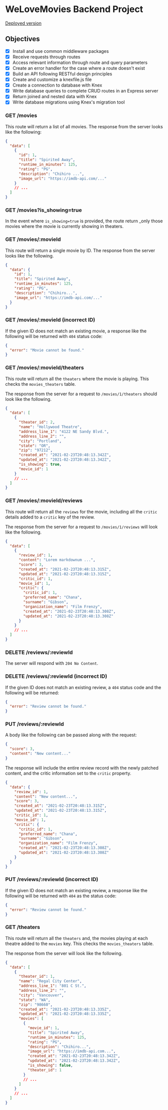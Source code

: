 # WeLoveMovies Backend Project

[Deployed version](https://fast-coast-25771.herokuapp.com/)

## Objectives

- [x] Install and use common middleware packages
- [x] Receive requests through routes
- [x] Access relevant information through route and query parameters
- [x] Create an error handler for the case where a route doesn't exist
- [x] Build an API following RESTful design principles
- [x] Create and customize a knexfile.js file
- [x] Create a connection to database with Knex
- [x] Write database queries to complete CRUD routes in an Express server
- [x] Return joined and nested data with Knex
- [x] Write database migrations using Knex's migration tool

### GET /movies

This route will return a list of all movies. The response from the server looks like the following:

```json
{
  "data": [
    {
      "id": 1,
      "title": "Spirited Away",
      "runtime_in_minutes": 125,
      "rating": "PG",
      "description": "Chihiro ...",
      "image_url": "https://imdb-api.com/..."
    }
    // ...
  ]
}
```

### GET /movies?is_showing=true

In the event where `is_showing=true` is provided, the route return _only those movies where the movie is currently showing in theaters.

### GET /movies/:movieId

This route will return a single movie by ID. The response from the server looks like the following.

```json
{
  "data": {
    "id": 1,
    "title": "Spirited Away",
    "runtime_in_minutes": 125,
    "rating": "PG",
    "description": "Chihiro...",
    "image_url": "https://imdb-api.com/..."
  }
}
```

### GET /movies/:movieId (incorrect ID)

If the given ID does not match an existing movie, a response like the following will be returned with `404` status code:

```json
{
  "error": "Movie cannot be found."
}
```

### GET /movies/:movieId/theaters

This route will return all the `theaters` where the movie is playing. This checks
the `movies_theaters` table.

The response from the server for a request to `/movies/1/theaters` should look like the following.

```json
{
  "data": [
    {
      "theater_id": 2,
      "name": "Hollywood Theatre",
      "address_line_1": "4122 NE Sandy Blvd.",
      "address_line_2": "",
      "city": "Portland",
      "state": "OR",
      "zip": "97212",
      "created_at": "2021-02-23T20:48:13.342Z",
      "updated_at": "2021-02-23T20:48:13.342Z",
      "is_showing": true,
      "movie_id": 1
    }
    // ...
  ]
}
```

### GET /movies/:movieId/reviews

This route will return all the `reviews` for the movie, including all the `critic` details added to a `critic` key of the review.

The response from the server for a request to `/movies/1/reviews` will look like the following.

```json
{
  "data": [
    {
      "review_id": 1,
      "content": "Lorem markdownum ...",
      "score": 3,
      "created_at": "2021-02-23T20:48:13.315Z",
      "updated_at": "2021-02-23T20:48:13.315Z",
      "critic_id": 1,
      "movie_id": 1,
      "critic": {
        "critic_id": 1,
        "preferred_name": "Chana",
        "surname": "Gibson",
        "organization_name": "Film Frenzy",
        "created_at": "2021-02-23T20:48:13.308Z",
        "updated_at": "2021-02-23T20:48:13.308Z"
      }
    }
    // ...
  ]
}
```

### DELETE /reviews/:reviewId

The server will respond with `204 No Content`.

### DELETE /reviews/:reviewId (incorrect ID)

If the given ID does not match an existing review, a `404` status code and the following will be returned:

```json
{
  "error": "Review cannot be found."
}
```

### PUT /reviews/:reviewId

A body like the following can be passed along with the request:

```json
{
  "score": 3,
  "content": "New content..."
}
```

The response will include the entire review record with the newly patched content, and the critic information set to the `critic` property.

```json
{
  "data": {
    "review_id": 1,
    "content": "New content...",
    "score": 3,
    "created_at": "2021-02-23T20:48:13.315Z",
    "updated_at": "2021-02-23T20:48:13.315Z",
    "critic_id": 1,
    "movie_id": 1,
    "critic": {
      "critic_id": 1,
      "preferred_name": "Chana",
      "surname": "Gibson",
      "organization_name": "Film Frenzy",
      "created_at": "2021-02-23T20:48:13.308Z",
      "updated_at": "2021-02-23T20:48:13.308Z"
    }
  }
}
```

### PUT /reviews/:reviewId (incorrect ID)

If the given ID does not match an existing review, a response like the following will be returned with `404` as the status code:

```json
{
  "error": "Review cannot be found."
}
```

### GET /theaters

This route will return all the `theaters` and, the movies playing at each theatre added to the `movies` key. This checks the `movies_theaters` table.

The response from the server will look like the following.

```json
{
  "data": [
    {
      "theater_id": 1,
      "name": "Regal City Center",
      "address_line_1": "801 C St.",
      "address_line_2": "",
      "city": "Vancouver",
      "state": "WA",
      "zip": "98660",
      "created_at": "2021-02-23T20:48:13.335Z",
      "updated_at": "2021-02-23T20:48:13.335Z",
      "movies": [
        {
          "movie_id": 1,
          "title": "Spirited Away",
          "runtime_in_minutes": 125,
          "rating": "PG",
          "description": "Chihiro...",
          "image_url": "https://imdb-api.com...",
          "created_at": "2021-02-23T20:48:13.342Z",
          "updated_at": "2021-02-23T20:48:13.342Z",
          "is_showing": false,
          "theater_id": 1
        }
        // ...
      ]
    }
    // ...
  ]
}
```
